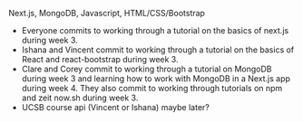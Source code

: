 Next.js, MongoDB, Javascript, HTML/CSS/Bootstrap

- Everyone commits to working through a tutorial on the basics of next.js during week 3.
- Ishana and Vincent commit to working through a tutorial on the basics of React and react-bootstrap during week 3.
- Clare and Corey commit to working through a tutorial on MongoDB during week 3 and learning how to work with MongoDB in a Next.js app during week 4. They also commit to working through tutorials on npm and zeit now.sh during week 3.
- UCSB course api (Vincent or Ishana) maybe later?
